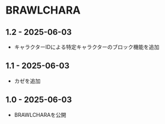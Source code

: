 # BRAWLCHARA 

## 1.2 - 2025-06-03  
- キャラクターIDによる特定キャラクターのブロック機能を追加

## 1.1 - 2025-06-03  
- カゼを追加

## 1.0 - 2025-06-03  
- BRAWLCHARAを公開